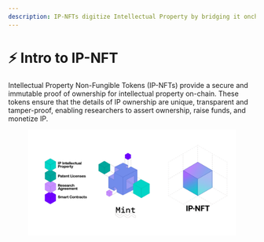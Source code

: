 ```yaml
---
description: IP-NFTs digitize Intellectual Property by bridging it onchain.
---
```


# ⚡ Intro to IP-NFT

Intellectual Property Non-Fungible Tokens (IP-NFTs) provide a secure and immutable proof of ownership for intellectual property on-chain. These tokens ensure that the details of IP ownership are unique, transparent and tamper-proof, enabling researchers to assert ownership, raise funds, and monetize IP.



<figure><img src="../.gitbook/assets/Group 2437.jpg" alt=""><figcaption></figcaption></figure>

